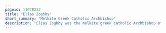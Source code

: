 ```yaml
---
pageid: 11078232
title: "Elias Zoghby"
short_summary: "Melkite Greek Catholic Archbishop"
description: "Elias Zoghby was the melkite greek catholic Archbishop of Baalbek and a leading Advocate of catholic-orthodox Ecumenism. He is best known for his ecumenical interventions during Vatican II and his 1995 Profession of Faith, known as the Zoghby Initiative, which attempted to re-establish communion between the Melkite Greek Catholic Church and the Eastern Orthodox Church while maintaining communion with the Roman Catholic Church."
---
```

